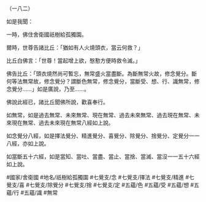 （一八二）

如是我聞：

一時，佛住舍衛國祇樹給孤獨園。

爾時，世尊告諸比丘：「猶如有人火燒頭衣，當云何救？」

比丘白佛言：「世尊！當起增上欲，慇懃方便時救令滅。」

佛告比丘：「頭衣燒然尚可暫忘，無常盛火當盡斷。為斷無常火故，修念覺分。斷何等法無常故，修念覺分？謂斷色無常，修念覺分，當斷受、想、行、識無常，修念覺分……」如是廣說，乃至……。

佛說此經已，諸比丘聞佛所說，歡喜奉行。

如無常，如是過去無常、未來無常、現在無常、過去未來無常、過去現在無常、未來現在無常、過去未來現在無常八經如上說。

如念覺分八經，如是擇法覺分、精進覺分、喜覺分、除覺分、捨覺分、定覺分一一八經，亦如上說。

如當斷五十六經，如是當知、當吐、當盡、當止、當捨、當滅、當沒一一五十六經如上說。

#國家/舍衛國
#地名/祇樹給孤獨園
#七覺支/念
#七覺支/擇法
#七覺支/精進
#七覺支/喜
#七覺支/除覺分
#七覺支/捨
#七覺支/定
#五蘊/色
#五蘊/受
#五蘊/想
#五蘊/行
#五蘊/識
#無常
